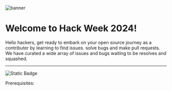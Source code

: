 ![banner](https://github.com/Vishnu-M-E/Hacktoberfest-2024/blob/main/assets/DO-HFest-EmailBanner-600px-1-@2x.png?raw=true)

# Welcome to Hack Week 2024!

Hello hackers, get ready to embark on your open source journey as a contributer by learning to find issues. solve bugs and make pull requests.
We have curated a wide array of issues and bugs waiting to be resolves and squashed. 
***


![Static Badge](https://img.shields.io/badge/Active_Status-Down-yellow)


Prerequisites:
